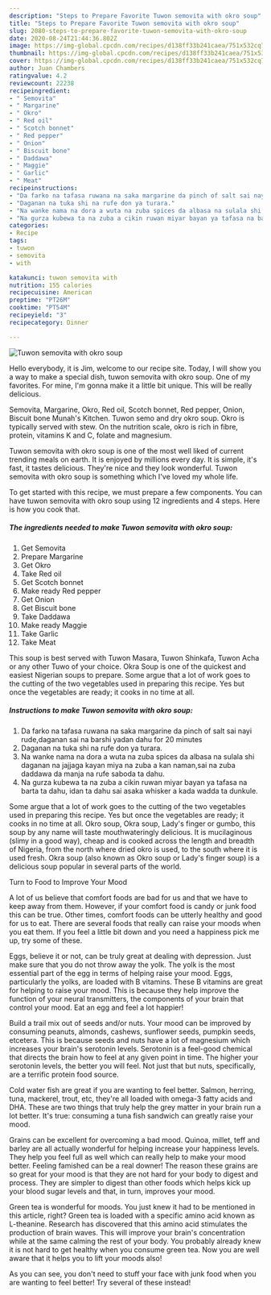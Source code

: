 ```yaml
---
description: "Steps to Prepare Favorite Tuwon semovita with okro soup"
title: "Steps to Prepare Favorite Tuwon semovita with okro soup"
slug: 2080-steps-to-prepare-favorite-tuwon-semovita-with-okro-soup
date: 2020-08-24T21:44:36.802Z
image: https://img-global.cpcdn.com/recipes/d138ff33b241caea/751x532cq70/tuwon-semovita-with-okro-soup-recipe-main-photo.jpg
thumbnail: https://img-global.cpcdn.com/recipes/d138ff33b241caea/751x532cq70/tuwon-semovita-with-okro-soup-recipe-main-photo.jpg
cover: https://img-global.cpcdn.com/recipes/d138ff33b241caea/751x532cq70/tuwon-semovita-with-okro-soup-recipe-main-photo.jpg
author: Juan Chambers
ratingvalue: 4.2
reviewcount: 22238
recipeingredient:
- " Semovita"
- " Margarine"
- " Okro"
- " Red oil"
- " Scotch bonnet"
- " Red pepper"
- " Onion"
- " Biscuit bone"
- " Daddawa"
- " Maggie"
- " Garlic"
- " Meat"
recipeinstructions:
- "Da farko na tafasa ruwana na saka margarine da pinch of salt sai nayi rude,daganan sai na barshi yadan dahu for 20 minutes"
- "Daganan na tuka shi na rufe don ya turara."
- "Na wanke nama na dora a wuta na zuba spices da albasa na sulala shi daganan na jajjaga kayan miya na zuba a kan naman,sai na zuba daddawa da manja na rufe saboda ta dahu."
- "Na gurza kubewa ta na zuba a cikin ruwan miyar bayan ya tafasa na barta ta dahu, idan ta dahu sai asaka whisker a kada wadda ta dunkule."
categories:
- Recipe
tags:
- tuwon
- semovita
- with

katakunci: tuwon semovita with 
nutrition: 155 calories
recipecuisine: American
preptime: "PT26M"
cooktime: "PT54M"
recipeyield: "3"
recipecategory: Dinner

---
```



![Tuwon semovita with okro soup](https://img-global.cpcdn.com/recipes/d138ff33b241caea/751x532cq70/tuwon-semovita-with-okro-soup-recipe-main-photo.jpg)

Hello everybody, it is Jim, welcome to our recipe site. Today, I will show you a way to make a special dish, tuwon semovita with okro soup. One of my favorites. For mine, I'm gonna make it a little bit unique. This will be really delicious.

Semovita, Margarine, Okro, Red oil, Scotch bonnet, Red pepper, Onion, Biscuit bone Munah&#39;s Kitchen. Tuwon semo and dry okro soup. Okro is typically served with stew. On the nutrition scale, okro is rich in fibre, protein, vitamins K and C, folate and magnesium.

Tuwon semovita with okro soup is one of the most well liked of current trending meals on earth. It is enjoyed by millions every day. It is simple, it's fast, it tastes delicious. They're nice and they look wonderful. Tuwon semovita with okro soup is something which I've loved my whole life.


To get started with this recipe, we must prepare a few components. You can have tuwon semovita with okro soup using 12 ingredients and 4 steps. Here is how you cook that.

<!--inarticleads1-->

##### The ingredients needed to make Tuwon semovita with okro soup:

1. Get  Semovita
1. Prepare  Margarine
1. Get  Okro
1. Take  Red oil
1. Get  Scotch bonnet
1. Make ready  Red pepper
1. Get  Onion
1. Get  Biscuit bone
1. Take  Daddawa
1. Make ready  Maggie
1. Take  Garlic
1. Take  Meat


This soup is best served with Tuwon Masara, Tuwon Shinkafa, Tuwon Acha or any other Tuwo of your choice. Okra Soup is one of the quickest and easiest Nigerian soups to prepare. Some argue that a lot of work goes to the cutting of the two vegetables used in preparing this recipe. Yes but once the vegetables are ready; it cooks in no time at all. 

<!--inarticleads2-->

##### Instructions to make Tuwon semovita with okro soup:

1. Da farko na tafasa ruwana na saka margarine da pinch of salt sai nayi rude,daganan sai na barshi yadan dahu for 20 minutes
1. Daganan na tuka shi na rufe don ya turara.
1. Na wanke nama na dora a wuta na zuba spices da albasa na sulala shi daganan na jajjaga kayan miya na zuba a kan naman,sai na zuba daddawa da manja na rufe saboda ta dahu.
1. Na gurza kubewa ta na zuba a cikin ruwan miyar bayan ya tafasa na barta ta dahu, idan ta dahu sai asaka whisker a kada wadda ta dunkule.


Some argue that a lot of work goes to the cutting of the two vegetables used in preparing this recipe. Yes but once the vegetables are ready; it cooks in no time at all. Okro soup, Okra soup, Lady&#39;s finger or gumbo, this soup by any name will taste mouthwateringly delicious. It is mucilaginous (slimy in a good way), cheap and is cooked across the length and breadth of Nigeria, from the north where dried okro is used, to the south where it is used fresh. Okra soup (also known as Okro soup or Lady&#39;s finger soup) is a delicious soup popular in several parts of the world. 

Turn to Food to Improve Your Mood


A lot of us believe that comfort foods are bad for us and that we have to keep away from them. However, if your comfort food is candy or junk food this can be true. Other times, comfort foods can be utterly healthy and good for us to eat. There are several foods that really can raise your moods when you eat them. If you feel a little bit down and you need a happiness pick me up, try some of these.

Eggs, believe it or not, can be truly great at dealing with depression. Just make sure that you do not throw away the yolk. The yolk is the most essential part of the egg in terms of helping raise your mood. Eggs, particularly the yolks, are loaded with B vitamins. These B vitamins are great for helping to raise your mood. This is because they help improve the function of your neural transmitters, the components of your brain that control your mood. Eat an egg and feel a lot happier!

Build a trail mix out of seeds and/or nuts. Your mood can be improved by consuming peanuts, almonds, cashews, sunflower seeds, pumpkin seeds, etcetera. This is because seeds and nuts have a lot of magnesium which increases your brain's serotonin levels. Serotonin is a feel-good chemical that directs the brain how to feel at any given point in time. The higher your serotonin levels, the better you will feel. Not just that but nuts, specifically, are a terrific protein food source.

Cold water fish are great if you are wanting to feel better. Salmon, herring, tuna, mackerel, trout, etc, they're all loaded with omega-3 fatty acids and DHA. These are two things that truly help the grey matter in your brain run a lot better. It's true: consuming a tuna fish sandwich can greatly raise your mood. 

Grains can be excellent for overcoming a bad mood. Quinoa, millet, teff and barley are all actually wonderful for helping increase your happiness levels. They help you feel full as well which can really help to make your mood better. Feeling famished can be a real downer! The reason these grains are so great for your mood is that they are not hard for your body to digest and process. They are simpler to digest than other foods which helps kick up your blood sugar levels and that, in turn, improves your mood.

Green tea is wonderful for moods. You just knew it had to be mentioned in this article, right? Green tea is loaded with a specific amino acid known as L-theanine. Research has discovered that this amino acid stimulates the production of brain waves. This will improve your brain's concentration while at the same calming the rest of your body. You probably already knew it is not hard to get healthy when you consume green tea. Now you are well aware that it helps you to lift your moods also!

As you can see, you don't need to stuff your face with junk food when you are wanting to feel better! Try several of these instead!

